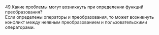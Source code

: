 49.Какие проблемы могут возникнуть при определении функций преобразования?  
Если определены операторы и преобразования, то может возникнуть конфликт между неявным преобразованием и пользовательскими операторами.
